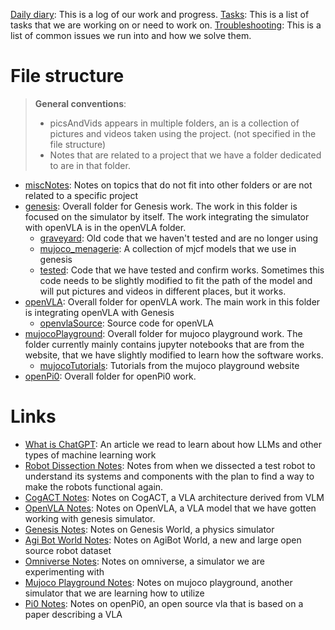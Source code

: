 [Daily diary](dailyDiary.md): This is a log of our work and progress.
[Tasks](tasks.md): This is a list of tasks that we are working on or need to work on.
[Troubleshooting](troubleshooting.md): This is a list of common issues we run into and how we solve them.


# File structure
> **General conventions**:
> - picsAndVids appears in multiple folders, an is a collection of pictures and videos taken using the project. (not specified in the file structure)
> - Notes that are related to a project that we have a folder dedicated to are in that folder.
* [miscNotes](miscNotes): Notes on topics that do not fit into other folders or are not related to a specific project
* [genesis](genesis): Overall folder for Genesis work. The work in this folder is focused on the simulator by itself. The work integrating the simulator with openVLA is in the openVLA folder.
    * [graveyard](genesis/graveyard): Old code that we haven't tested and are no longer using
    * [mujoco_menagerie](genesis/mujoco_menagerie): A collection of mjcf models that we use in genesis
    * [tested](genesis/tested): Code that we have tested and confirm works. Sometimes this code needs to be slightly modified to fit the path of the model and will put pictures and videos in different places, but it works.
* [openVLA](openVLA): Overall folder for openVLA work. The main work in this folder is integrating openVLA with Genesis
    * [openvlaSource](openVLA/openvlaSource): Source code for openVLA
* [mujocoPlayground](mujocoPlayground): Overall folder for mujoco playground work. The folder currently mainly contains jupyter notebooks that are from the website, that we have slightly modified to learn how the software works.
    * [mujocoTutorials](mujocoPlayground/mujocoTutorials): Tutorials from the mujoco playground website
* [openPi0](openPi0): Overall folder for openPi0 work.


# Links
* [What is ChatGPT](https://writings.stephenwolfram.com/2023/02/what-is-chatgpt-doing-and-why-does-it-work/): An article we read to learn about how LLMs and other types of machine learning work
* [Robot Dissection Notes](miscNotes/robotDissectionNotes.md): Notes from when we dissected a test robot to understand its systems and components with the plan to find a way to make the robots functional again.
* [CogACT Notes](miscNotes/CogACTnotes.md): Notes on CogACT, a VLA architecture derived from VLM
* [OpenVLA Notes](openVLA/OpenVLAnotes.md): Notes on OpenVLA, a VLA model that we have gotten working with genesis simulator.
* [Genesis Notes](genesis/genesisNotes.md): Notes on Genesis World, a physics simulator
* [Agi Bot World Notes](miscNotes/AgiBotWorldNotes.md): Notes on AgiBot World, a new and large open source robot dataset
* [Omniverse Notes](miscNotes/omniverseNotes.md): Notes on omniverse, a simulator we are experimenting with
* [Mujoco Playground Notes](mujocoPlayground/mujocoPlaygroundNotes.md): Notes on mujoco playground, another simulator that we are learning how to utilize
* [Pi0 Notes](openPi0/pi0Notes.md): Notes on openPi0, an open source vla that is based on a paper describing a VLA

